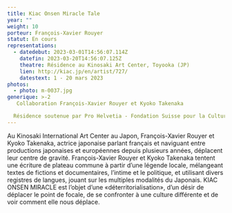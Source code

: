 ```yaml
---
title: Kiac Onsen Miracle Tale
year: ""
weight: 10
porteur: François-Xavier Rouyer
statut: En cours
representations:
  - datedebut: 2023-03-01T14:56:07.114Z
    datefin: 2023-03-20T14:56:07.125Z
    theatre: Résidence au Kinosaki Art Center, Toyooka (JP)
    lien: http://kiac.jp/en/artist/727/
    datestext: 1 - 20 mars 2023
photos:
  - photo: m-0037.jpg
generique: >-2
   Collaboration François-Xavier Rouyer et Kyoko Takenaka

  Résidence soutenue par Pro Helvetia - Fondation Suisse pour la Culture, et le Kinosaki Arts Center de Toyooka
---
```

Au Kinosaki International Art Center au Japon, François-Xavier Rouyer et Kyoko Takenaka, actrice japonaise parlant français et naviguant entre productions japonaises et européennes depuis plusieurs années, déplacent leur centre de gravité. François-Xavier Rouyer et Kyoko Takenaka tentent une écriture de plateau commune à partir d’une légende locale, mélangeant textes de fictions et documentaires, l’intime et le politique, et utilisant divers registres de langues, jouant sur les multiples modalités du Japonais. KIAC ONSEN MIRACLE est l’objet d’une «déterritorialisation», d’un désir de déplacer le point de focale, de se confronter à une culture différente et de voir comment elle nous déplace.